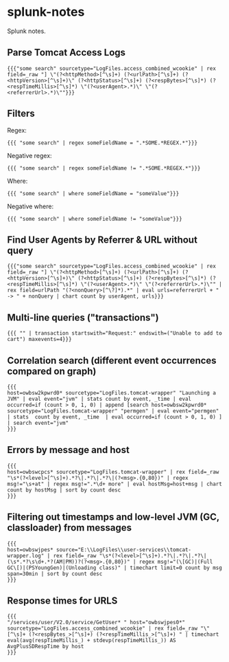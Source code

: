 # splunk-notes
Splunk notes.

## Parse Tomcat Access Logs

```
{{{"some search" sourcetype="LogFiles.access_combined_wcookie" | rex field=_raw "] \"(?<httpMethod>[^\s]+) (?<urlPath>[^\s]+) (?<httpVersion>[^\s]+)\" (?<httpStatus>[^\s]+) (?<respBytes>[^\s]*) (?<respTimeMillis>[^\s]*) \"(?<userAgent>.*)\" \"(?<referrerUrl>.*)\""}}}
```

## Filters

Regex:

```
{{{ "some search" | regex someFieldName = ".*SOME.*REGEX.*"}}}
```

Negative regex:

```
{{{ "some search" | regex someFieldName != ".*SOME.*REGEX.*"}}}
```

Where:

```
{{{ "some search" | where someFieldName = "someValue"}}}
```

Negative where:

```
{{{ "some search" | where someFieldName != "someValue"}}}
```

## Find User Agents by Referrer & URL without query

```
{{{"some search" sourcetype="LogFiles.access_combined_wcookie" | rex field=_raw "] \"(?<httpMethod>[^\s]+) (?<urlPath>[^\s]+) (?<httpVersion>[^\s]+)\" (?<httpStatus>[^\s]+) (?<respBytes>[^\s]*) (?<respTimeMillis>[^\s]*) \"(?<userAgent>.*)\" \"(?<referrerUrl>.*)\"" | rex field=urlPath "(?<nonQuery>[^\?]*).*" | eval urls=referrerUrl + " -> " + nonQuery | chart count by userAgent, urls}}}
```

## Multi-line queries ("transactions")

```
{{{ "" | transaction startswith="Request:" endswith=("Unable to add to cart") maxevents=4}}}
```

## Correlation search (different event occurrences compared on graph)

```
{{{
host=owbsw2kpwrd0* sourcetype="LogFiles.tomcat-wrapper" "Launching a JVM" | eval event="jvm" | stats count by event, _time | eval occurred=if (count > 0, 1, 0) | append [search host=owbsw2kpwrd0* sourcetype="LogFiles.tomcat-wrapper" "permgen" | eval event="permgen" | stats  count by event, _time  | eval occurred=if (count > 0, 1, 0) ] | search event="jvm"
}}}
```

## Errors by message and host

```
{{{
host=owbswcpcs* sourcetype="LogFiles.tomcat-wrapper" | rex field=_raw "\s*(?<level>[^\s]+).*?\|.*?\|.*?\|(?<msg>.{0,80})" | regex msg!="\s+at" | regex msg!=".*\d+ more" | eval hostMsg=host+msg | chart count by hostMsg | sort by count desc
}}}
```

## Filtering out timestamps and low-level JVM (GC, classloader) from messages

```
{{{
host=owbswjpes* source="E:\\LogFiles\\user-services\\tomcat-wrapper.log" | rex field=_raw "\s*(?<level>[^\s]+).*?\|.*?\|.*?\|(\s*.*?\s\d+.*?(AM|PM))?(?<msg>.{0,80})" | regex msg!="(\[GC)|(Full GC\[)|(PSYoungGen)|(Unloading class)" | timechart limit=0 count by msg span=30min | sort by count desc
}}}
```

## Response times for URLS

```
{{{
"/services/user/V2.0/service/GetUser* " host="owbswjpes0*" sourcetype="LogFiles.access_combined_wcookie" | rex field=_raw "\" [^\s]+ (?<respBytes_>[^\s]+) (?<respTimeMillis_>[^\s]+) " | timechart eval(avg(respTimeMillis_) + stdevp(respTimeMillis_)) AS AvgPlusSDRespTime by host
}}}
```
